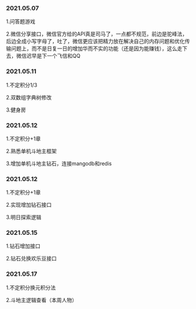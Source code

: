 ### 2021.05.07
1.问答题游戏

2.微信分享接口，微信官方给的API真是司马了，一点都不规范，前边是驼峰法，后边全成小写字母了，吐了，微信更应该把精力放在解决自己的内存问题和优化传输问题上，而不是日复一日的增加华而不实的功能（还是因为能赚钱），这么走下去，微信迟早是下一个飞信和QQ


### 2021.05.11
1.不定积分1/3

2.双数组字典树修改

3.健身房


### 2021.05.12
1.不定积分+1章

2.熟悉单机斗地主框架

3.增加单机斗地主钻石，连接mangodb和redis


### 2021.05.12
1.不定积分+1章

2.实现增加钻石接口

3.明日探索逻辑


### 2021.05.15
1.钻石增加接口

2.钻石兑换欢乐豆接口


### 2021.05.17
1.不定积分换元积分法

2.斗地主逻辑查看（本周人物）

